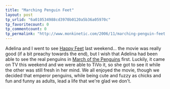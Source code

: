```yaml
---
title: "Marching Penguin Feet"
layout: post
tp_urlid: "6a010534988cd3970b0120a5b36a05970c"
tp_favoritecount: 0
tp_commentcount: 0
tp_permalink: "http://www.monkinetic.com/2006/11/marching-penguin-feet.html"
---
```

Adelina and I went to see [Happy Feet](http://www2.warnerbros.com/happyfeet/) last weekend... the movie was really good (if a bit preachy towards the end), but I wish that Adelina had been able to see the real penguins in [March of the Penguins](http://wip.warnerbros.com/marchofthepenguins/) first. Luckily, it came on TV this weekend and we were able to TiVo it, so she got to see it while the other was still fresh in her mind. We all enjoyed the movie, though we decided that emperor penguins, while being cute and fuzzy as chicks and fun and funny as adults, lead a life that we&#39;re glad we don&#39;t.
